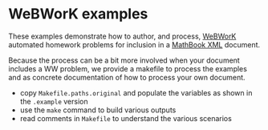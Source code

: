 # WeBWorK examples

These examples demonstrate how to author, and process, [WeBWorK](http://webwork.maa.org/) automated homework problems for inclusion in a [MathBook XML](https://pretextbook.org) document.

Because the process can be a bit more involved when your document includes a WW problem, we provide a makefile to process the examples and as concrete documentation of how to process your own document.

* copy `Makefile.paths.original` and populate the variables as shown in the `.example` version
* use the `make` command to build various outputs
* read comments in `Makefile` to understand the various scenarios
